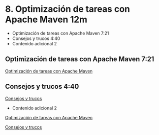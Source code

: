 # 8. Optimización de tareas con Apache Maven 12m

* Optimización de tareas con Apache Maven 7:21 
* Consejos y trucos 4:40 
* Contenido adicional 2

## Optimización de tareas con Apache Maven 7:21 

[Optimización de tareas con Apache Maven](pdfs/7.1_Optimización_de_tareas_con_Apache_Maven.pdf)

## Consejos y trucos 4:40 

[Consejos y trucos](pdfs/7.2_Recopilacion_consejos_y_trucos_.pdf)

* Contenido adicional 2

[Optimización de tareas con Apache Maven](pdfs/7.1_Optimización_de_tareas_con_Apache_Maven.pdf)

[Consejos y trucos](pdfs/7.2_Recopilacion_consejos_y_trucos_.pdf)
